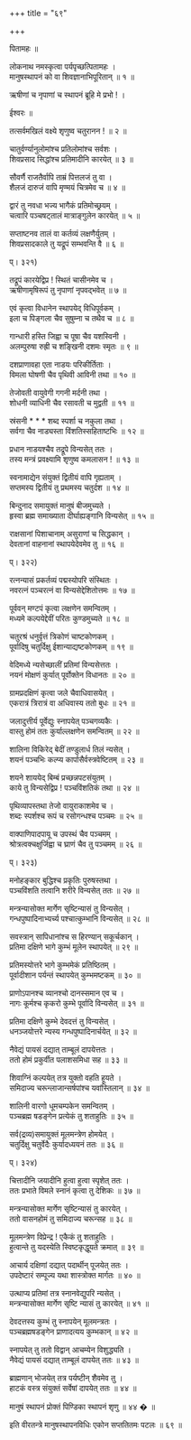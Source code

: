 +++
title = "६९"

+++
  
पितामहः ॥  
  
लोकनाथ नमस्कृत्वा पर्यपृच्छत्पितामहः ।  
मानुषस्थापनं को वा शिवज्ञानाभिपूरितान् ॥ १ ॥  
  
ऋषीणां च नृपाणां च स्थापनं ब्रूहि मे प्रभो ! ।  
  
ईश्वरः ॥  
  
तत्सर्वमखिलं वक्ष्ये शृणुष्व चतुरानन ! ॥ २ ॥  
  
चातुर्वर्ण्यानुलोमांश्च प्रतिलोमांश्च सर्वशः ।  
शिवप्रसाद सिद्धांश्च प्रतिमादीनि कारयेत् ॥ ३ ॥  
  
सौवर्णै राजतैर्वापि ताम्रं पित्तलजं तु वा ।  
शैलजं दारुजं वापि मृण्मयं चित्रमेव च ॥ ४ ॥  
  
द्वारं तु नवधा भज्य भागैकं प्रतिमोच्छ्रयम् ।  
चत्वारि पञ्चषट्तालं मात्राङ्गुलेन कारयेत् ॥ ५ ॥  
  
सप्ताष्टनव तालं वा कर्तव्यं लक्षणैर्युतम् ।  
शिवप्रसादकाले तु यद्रूपं सम्भवन्ति वै ॥ ६ ॥  
  
प्। ३२१)  
  
तद्रूपं कारयेद्विप्र ! स्थितं चासीनमेव च ।  
ऋषीणामृषिरूपं तु नृपाणां नृपवद्भवेत् ॥ ७ ॥  
  
एवं कृत्वा विधानेन स्थापयेद् विधिपूर्वकम् ।  
इला च पिङ्गला चैव सुषुम्ना च तथैव च ॥ ८ ॥  
  
गान्धारी हस्ति जिह्वा च पूषा चैव यशस्विनी ।  
अलम्पुरुषा रुह्री च शङ्खिनी दशमः स्मृतः ॥ ९ ॥  
  
दशप्राणावहा एता नाडयः परिकीर्तिताः ।  
विमला घोषणी चैव पृथिवी आविनी तथा ॥ १० ॥  
  
तेजोवती वायुवेगी गगनी मर्दनी तथा ।  
शोधनी व्याधिनी चैव रसावती च मुद्वती ॥ ११ ॥  
  
स्रंसनी * * * शब्द स्पर्शा च नकुला तथा ।  
सर्वगा चैव नाड्यस्ता विंशतिस्सहिताष्टभिः ॥ १२ ॥  
  
प्रधान नाडयश्चैव तद्रूपे विन्यसेत् ततः ।  
तस्य मन्त्रं प्रवक्ष्यामि शृणुष्व कमलासन ! ॥ १३ ॥  
  
स्वनामाद्येन संयुक्तं द्वितीयं वापि गृह्यताम् ।  
सप्तमस्य द्वितीयं तु प्रथमस्य चतुर्दश ॥ १४ ॥  
  
बिन्दुनाद समायुक्तं मानुषं बीजमुच्यते ।  
हृस्वा ब्रह्म समाख्याता दीर्घाह्यङ्गानि विन्यसेत् ॥ १५ ॥  
  
राक्षसानां पिशाचानाम् असुराणां च सिद्धकान् ।  
देवतानां वाहनानां स्थापयेदेवमेव तु ॥ १६ ॥  
  
प्। ३२२)  
  
रत्नन्यासं प्रकर्तव्यं पद्मस्योपरि संस्थितः ।  
नवरत्नं पञ्चरत्नं वा विन्यसेद्देशितोत्तमः ॥ १७ ॥  
  
पूर्ववन् मण्टपं कृत्वा लक्षणेन समन्वितम् ।  
मध्यमे कल्पयेद्देवीं परितः कुण्डमुच्यते ॥ १८ ॥  
  
चतुरश्रं धनुर्वृत्तं त्रिकोणं चाष्टकोणकम् ।  
पूर्वादिषु चतुर्दिक्षु ईशान्याद्यष्टकोणकम् ॥ १९ ॥  
  
वेदिमध्ये न्यसेच्छालीं प्रतिमां विन्यसेत्ततः ।  
नयनं मोक्षणं कुर्यात् पूर्वोक्तेन विधानतः ॥ २० ॥  
  
ग्रामप्रदक्षिणं कृत्वा जले चैवाधिवासयेत् ।  
एकरात्रं त्रिरात्रं वा अधिवास्य ततो बुधः ॥ २१ ॥  
  
जलादुत्तीर्य पूर्वेद्युः स्नापयेत् पञ्चगव्यकैः ।  
वास्तु होमं ततः कुर्याल्लक्षणेन समन्वितम् ॥ २२ ॥  
  
शालिना विकिरेद् बेदीं तण्डुलार्ध तिलं न्यसेत् ।  
शयनं पञ्चभिः कल्प्य कार्पासैर्वस्त्रवेष्टितम् ॥ २३ ॥  
  
शयने शाययेद् बिम्बं प्रच्छन्नपटसंयुतम् ।  
काये तु विन्यसेद्विप्र ! पञ्चविंशतिकं तथा ॥ २४ ॥  
  
पृथिव्यापस्तथा तेजो वायुराकाशमेव च ।  
शब्दः स्पर्शश्च रूपं च रसोगन्धश्च पञ्चमः ॥ २५ ॥  
  
वाक्पाणिपादपायू च उपस्थं चैव पञ्चमम् ।  
श्रोत्रत्वक्चक्षुर्जिह्वा च घ्राणं चैव तु पञ्चमम् ॥ २६ ॥  
  
प्। ३२३)  
  
मनोहङ्कार बुद्धिश्च प्रकृतिः पुरुषस्तथा ।  
पञ्चविंशति तत्वानि शरीरे विन्यसेत् ततः ॥ २७ ॥  
  
मन्त्रन्यासोक्त मार्गेण सृष्टिन्यासं तु विन्यसेत् ।  
गन्धपुष्पादिनाभ्यर्च्य पश्चात्कुम्भानि विन्यसेत् ॥ २८ ॥  
  
सवस्त्रान् सापिधानांश्च स हिरण्यान् सकूर्चकान् ।  
प्रतिमा दक्षिणे भागे कुम्भं मूलेन स्थापयेत् ॥ २९ ॥  
  
प्रतिमस्योत्तरे भागे कुम्भमेकं प्रतिष्ठितम् ।  
पूर्वादीशान पर्यन्तं स्थापयेत् कुम्भमष्टकम् ॥ ३० ॥  
  
प्राणोऽपानश्च व्यानश्चो दानस्समान एव च ।  
नागः कूर्मश्च कृकरो कुम्भे पूर्वादि विन्यसेत् ॥ ३१ ॥  
  
प्रतिमा दक्षिणे कुम्भे देवदत्तं तु विन्यसेत् ।  
धनञ्जयोत्तरे न्यस्य गन्धपुष्पादिनार्चयेत् ॥ ३२ ॥  
  
नैवेद्यं पायसं दद्यात् ताम्बूलं दापयेत्ततः ।  
ततो होमं प्रकुर्वीत पलाशसमिधा सह ॥ ३३ ॥  
  
शिवाग्निं कल्पयेत् तत्र युक्तो वहति हूयते ।  
समिदाज्य चरून्लाजान्सर्षपांश्च यवांस्तिलान् ॥ ३४ ॥  
  
शालिनी वारगो धूमचम्पकेन समन्वितम् ।  
पञ्चब्रह्म षडङ्गेन प्रत्येकं तु शताहुतिः ॥ ३५ ॥  
  
सर्व(द्रव्य)समायुक्तं मूलमन्त्रेण होमयेत् ।  
चतुर्दिक्षु चतुर्वेदैः कुर्यादध्ययनं ततः ॥ ३६ ॥  
  
प्। ३२४)  
  
चित्तादीनि जयादीनि हुत्वा हुत्वा स्पृशेत् ततः ।  
ततः प्रभाते विमले स्नानं कृत्वा तु देशिकः ॥ ३७ ॥  
  
मन्त्रन्यासोक्त मार्गेण सृष्टिन्यासं तु कारयेत् ।  
ततो वासनहोमं तु समिदाज्य चरून्सह ॥ ३८ ॥  
  
मूलमन्त्रेण विप्रेन्द्र ! एकैकं तु शताहुतिः ।  
हुत्वान्ते तु यदस्येति स्विष्टकृद्धूयते क्रमात् ॥ ३९ ॥  
  
आचार्य दक्षिणां दद्यात् पदार्थीन् पूजयेत् ततः ।  
उपदेष्टारं सम्पूज्य यथा शास्त्रोक्त मार्गतः ॥ ४० ॥  
  
उत्थाप्य प्रतिमां तत्र स्नानवेद्युपरि न्यसेत् ।  
मन्त्रन्यासोक्त मार्गेण सृष्टि न्यासं तु कारयेत् ॥ ४१ ॥  
  
देवदत्तस्य कुम्भं तु स्नापयेन् मूलमन्त्रतः ।  
पञ्चब्रह्मषडङ्गेन प्राणादत्यय कुम्भकान् ॥ ४२ ॥  
  
स्नापयेत् तु ततो विद्वान् आचम्येन विशुद्ध्यति ।  
नैवेद्यं पायसं दद्यात् ताम्बूलं दापयेत् ततः ॥ ४३ ॥  
  
ब्राह्मणान् भोजयेत् तत्र पर्यष्टीन् शैवमेव तु ।  
हाटकं वस्त्र संयुक्तं सर्वेषां दापयेत् ततः ॥ ४४ ॥  
  
मानुषं स्थापनं प्रोक्तं पिण्डिका स्थापनं शृणु ॥ ४४ � ॥  
  
इति वीरतन्त्रे मानुषस्थापनविधिः एकोन सप्ततितमः पटलः ॥ ६९ ॥  
